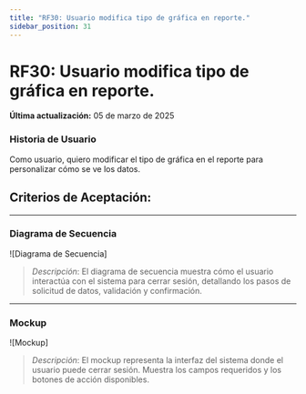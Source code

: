```yaml
---
title: "RF30: Usuario modifica tipo de gráfica en reporte."  
sidebar_position: 31
---
```


# RF30: Usuario modifica tipo de gráfica en reporte.

**Última actualización:** 05 de marzo de 2025

### Historia de Usuario

Como usuario, quiero modificar el tipo de gráfica en el reporte para personalizar cómo se ve los datos.

  **Criterios de Aceptación:**
  - 

---

### Diagrama de Secuencia

![Diagrama de Secuencia] 

> *Descripción*: El diagrama de secuencia muestra cómo el usuario interactúa con el sistema para cerrar sesión, detallando los pasos de solicitud de datos, validación y confirmación.

---

### Mockup

![Mockup]

> *Descripción*: El mockup representa la interfaz del sistema donde el usuario puede cerrar sesión. Muestra los campos requeridos y los botones de acción disponibles.
